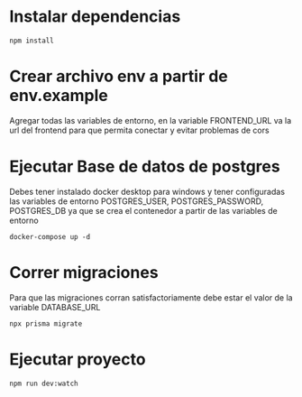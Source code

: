 # Instalar dependencias
```
npm install
```

# Crear archivo env a partir de env.example
Agregar todas las variables de entorno, en la variable FRONTEND_URL va la url del frontend para que permita conectar y evitar problemas de cors

# Ejecutar Base de datos de postgres
Debes tener instalado docker desktop para windows y tener configuradas las variables de entorno POSTGRES_USER, POSTGRES_PASSWORD, POSTGRES_DB ya que se crea el contenedor a partir de las variables de entorno
```
docker-compose up -d
```


# Correr migraciones
Para que las migraciones corran satisfactoriamente debe estar el valor de la variable DATABASE_URL
```
npx prisma migrate
```

# Ejecutar proyecto
```
npm run dev:watch
```